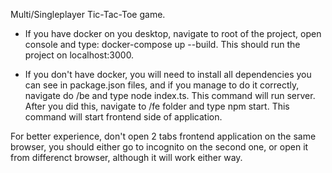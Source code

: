 Multi/Singleplayer Tic-Tac-Toe game.

- If you have docker on you desktop, navigate to root of the project, open console and type: docker-compose up --build.
This should run the project on localhost:3000.

- If you don't have docker, you will need to install all dependencies you can see in package.json files, and if you manage to do it correctly,
navigate do /be and type node index.ts. This command will run server.
After you did this, navigate to /fe folder and type npm start. This command will start frontend side of application.

For better experience, don't open 2 tabs frontend application on the same browser, you should either go to incognito on the second one, or open it from differenct browser,
although it will work either way.

